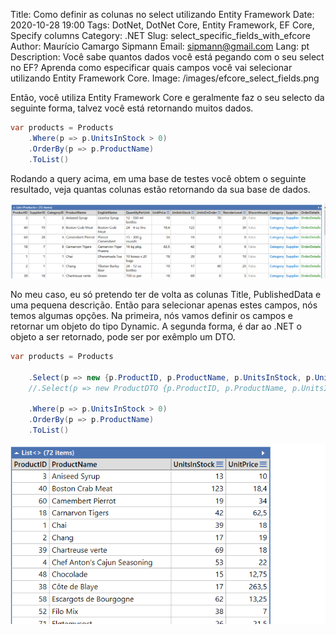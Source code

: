 Title: Como definir as colunas no select utilizando Entity Framework
Date: 2020-10-28 19:00
Tags: DotNet, DotNet Core, Entity Framework, EF Core, Specify columns
Category: .NET 
Slug: select_specific_fields_with_efcore
Author: Maurício Camargo Sipmann
Email: sipmann@gmail.com
Lang: pt
Description: Você sabe quantos dados você está pegando com o seu select no EF? Aprenda como especificar quais campos você vai selecionar utilizando Entity Framework Core.
Image: /images/efcore_select_fields.png

Então, você utiliza Entity Framework Core e geralmente faz o seu selecto da seguinte forma, talvez você está retornando muitos dados.

```c#
var products = Products
	.Where(p => p.UnitsInStock > 0)
	.OrderBy(p => p.ProductName)
	.ToList()
```

Rodando a query acima, em uma base de testes você obtem o seguinte resultado, veja quantas colunas estão retornando da sua base de dados.

![Print com todas as colunas](/images/ef_core_allcolumns.png)

No meu caso, eu só pretendo ter de volta as colunas Title, PublishedData e uma pequena descrição. Então para selecionar apenas estes campos, nós temos algumas opções. Na primeira, nós vamos definir os campos e retornar um objeto do tipo Dynamic. A segunda forma, é dar ao .NET o objeto a ser retornado, pode ser por exêmplo um DTO.

```c#
var products = Products

	.Select(p => new {p.ProductID, p.ProductName, p.UnitsInStock, p.UnitPrice})
    //.Select(p => new ProductDTO {p.ProductID, p.ProductName, p.UnitsInStock, p.UnitPrice})

	.Where(p => p.UnitsInStock > 0)
	.OrderBy(p => p.ProductName)
	.ToList()
```

![Print com menos colunas e também menor quantidade de dados](/images/ef_core_less_columns.png)
